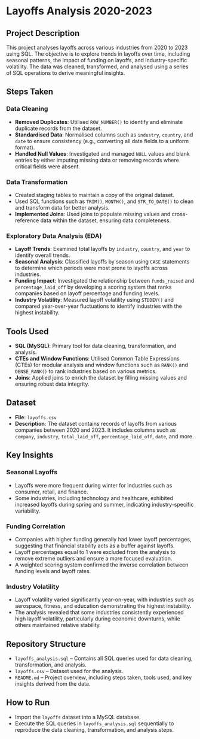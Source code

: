 # Layoffs Analysis 2020-2023

## Project Description
This project analyses layoffs across various industries from 2020 to 2023 using SQL. The objective is to explore trends in layoffs over time, including seasonal patterns, the impact of funding on layoffs, and industry-specific volatility. The data was cleaned, transformed, and analysed using a series of SQL operations to derive meaningful insights.

## Steps Taken

### Data Cleaning
- **Removed Duplicates**: Utilised `ROW_NUMBER()` to identify and eliminate duplicate records from the dataset.
- **Standardised Data**: Normalised columns such as `industry`, `country`, and `date` to ensure consistency (e.g., converting all date fields to a uniform format).
- **Handled Null Values**: Investigated and managed `NULL` values and blank entries by either imputing missing data or removing records where critical fields were absent.

### Data Transformation
- Created staging tables to maintain a copy of the original dataset.
- Used SQL functions such as `TRIM()`, `MONTH()`, and `STR_TO_DATE()` to clean and transform data for better analysis.
- **Implemented Joins**: Used joins to populate missing values and cross-reference data within the dataset, ensuring data completeness.

### Exploratory Data Analysis (EDA)
- **Layoff Trends**: Examined total layoffs by `industry`, `country`, and `year` to identify overall trends.
- **Seasonal Analysis**: Classified layoffs by season using `CASE` statements to determine which periods were most prone to layoffs across industries.
- **Funding Impact**: Investigated the relationship between `funds_raised` and `percentage_laid_off` by developing a scoring system that ranks companies based on layoff percentage and funding levels.
- **Industry Volatility**: Measured layoff volatility using `STDDEV()` and compared year-over-year fluctuations to identify industries with the highest instability.

## Tools Used
- **SQL (MySQL)**: Primary tool for data cleaning, transformation, and analysis.
- **CTEs and Window Functions**: Utilised Common Table Expressions (CTEs) for modular analysis and window functions such as `RANK()` and `DENSE_RANK()` to rank industries based on various metrics.
- **Joins**: Applied joins to enrich the dataset by filling missing values and ensuring robust data integrity.

## Dataset
- **File**: `layoffs.csv`
- **Description**: The dataset contains records of layoffs from various companies between 2020 and 2023. It includes columns such as `company`, `industry`, `total_laid_off`, `percentage_laid_off`, `date`, and more.

## Key Insights

### Seasonal Layoffs
- Layoffs were more frequent during winter for industries such as consumer, retail, and finance.
- Some industries, including technology and healthcare, exhibited increased layoffs during spring and summer, indicating industry-specific variability.

### Funding Correlation
- Companies with higher funding generally had lower layoff percentages, suggesting that financial stability acts as a buffer against layoffs.
- Layoff percentages equal to 1 were excluded from the analysis to remove extreme outliers and ensure a more focused evaluation.
- A weighted scoring system confirmed the inverse correlation between funding levels and layoff rates.

### Industry Volatility
- Layoff volatility varied significantly year-on-year, with industries such as aerospace, fitness, and education demonstrating the highest instability.
- The analysis revealed that some industries consistently experienced high layoff volatility, particularly during economic downturns, while others maintained relative stability.

## Repository Structure
- `layoffs_analysis.sql` – Contains all SQL queries used for data cleaning, transformation, and analysis.
- `layoffs.csv` – Dataset used for the analysis.
- `README.md` – Project overview, including steps taken, tools used, and key insights derived from the data.

## How to Run
- Import the `layoffs` dataset into a MySQL database.
- Execute the SQL queries in `layoffs_analysis.sql` sequentially to reproduce the data cleaning, transformation, and analysis steps.
